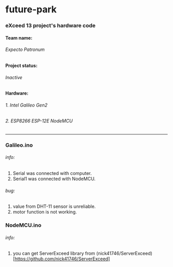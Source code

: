 # future-park

### eXceed 13 project's hardware code
#### Team name: 
###### Expecto Patronum
#### Project status:
###### Inactive
#### Hardware:
###### 1. Intel Galileo Gen2
###### 2. ESP8266 ESP-12E NodeMCU

___

### Galileo.ino

###### info:
1. Serial was connected with computer.
2. Serial1 was connected with NodeMCU.

###### bug:
1. value from DHT-11 sensor is unreliable.
2. motor function is not working.

### NodeMCU.ino

###### info:
1. you can get ServerExceed library from (nick41746/ServerExceed)[https://github.com/nick41746/ServerExceed]
